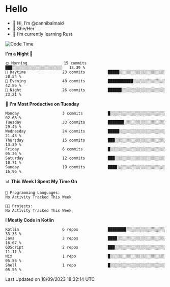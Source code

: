 # Hello
- 👋 Hi, I’m @cannibalmaid
- 👀 She/Her
- 🌱 I’m currently learning Rust

<!--START_SECTION:waka-->
![Code Time](http://img.shields.io/badge/Code%20Time-128%20hrs%207%20mins-blue)

**I'm a Night 🦉** 

```text
🌞 Morning                15 commits          ███░░░░░░░░░░░░░░░░░░░░░░   13.39 % 
🌆 Daytime                23 commits          █████░░░░░░░░░░░░░░░░░░░░   20.54 % 
🌃 Evening                48 commits          ███████████░░░░░░░░░░░░░░   42.86 % 
🌙 Night                  26 commits          ██████░░░░░░░░░░░░░░░░░░░   23.21 % 
```
📅 **I'm Most Productive on Tuesday** 

```text
Monday                   3 commits           █░░░░░░░░░░░░░░░░░░░░░░░░   02.68 % 
Tuesday                  33 commits          ███████░░░░░░░░░░░░░░░░░░   29.46 % 
Wednesday                24 commits          █████░░░░░░░░░░░░░░░░░░░░   21.43 % 
Thursday                 15 commits          ███░░░░░░░░░░░░░░░░░░░░░░   13.39 % 
Friday                   6 commits           █░░░░░░░░░░░░░░░░░░░░░░░░   05.36 % 
Saturday                 12 commits          ███░░░░░░░░░░░░░░░░░░░░░░   10.71 % 
Sunday                   19 commits          ████░░░░░░░░░░░░░░░░░░░░░   16.96 % 
```


📊 **This Week I Spent My Time On** 

```text
💬 Programming Languages: 
No Activity Tracked This Week

🐱‍💻 Projects: 
No Activity Tracked This Week
```

**I Mostly Code in Kotlin** 

```text
Kotlin                   6 repos             ████████░░░░░░░░░░░░░░░░░   33.33 % 
Java                     3 repos             ████░░░░░░░░░░░░░░░░░░░░░   16.67 % 
GDScript                 2 repos             ███░░░░░░░░░░░░░░░░░░░░░░   11.11 % 
Nix                      1 repo              █░░░░░░░░░░░░░░░░░░░░░░░░   05.56 % 
Shell                    1 repo              █░░░░░░░░░░░░░░░░░░░░░░░░   05.56 % 
```




 Last Updated on 18/09/2023 18:32:14 UTC
<!--END_SECTION:waka-->
